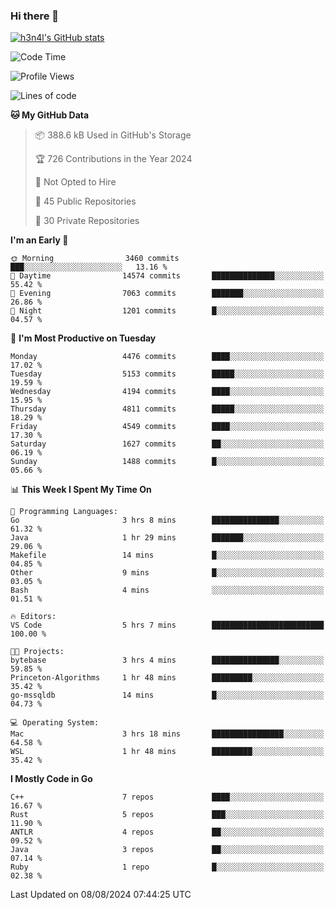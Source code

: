 ### Hi there 👋

[![h3n4l's GitHub stats](https://github-readme-stats.vercel.app/api?username=h3n4l&count_private=true&show_icons=true&theme=radical)](https://github.com/h3n4l/github-readme-stats)

<!--START_SECTION:waka-->
![Code Time](http://img.shields.io/badge/Code%20Time-1%2C891%20hrs%2023%20mins-blue)

![Profile Views](http://img.shields.io/badge/Profile%20Views-6-blue)

![Lines of code](https://img.shields.io/badge/From%20Hello%20World%20I%27ve%20Written-10.5%20million%20lines%20of%20code-blue)

**🐱 My GitHub Data** 

> 📦 388.6 kB Used in GitHub's Storage 
 > 
> 🏆 726 Contributions in the Year 2024
 > 
> 🚫 Not Opted to Hire
 > 
> 📜 45 Public Repositories 
 > 
> 🔑 30 Private Repositories 
 > 
**I'm an Early 🐤** 

```text
🌞 Morning                3460 commits        ███░░░░░░░░░░░░░░░░░░░░░░   13.16 % 
🌆 Daytime                14574 commits       ██████████████░░░░░░░░░░░   55.42 % 
🌃 Evening                7063 commits        ███████░░░░░░░░░░░░░░░░░░   26.86 % 
🌙 Night                  1201 commits        █░░░░░░░░░░░░░░░░░░░░░░░░   04.57 % 
```
📅 **I'm Most Productive on Tuesday** 

```text
Monday                   4476 commits        ████░░░░░░░░░░░░░░░░░░░░░   17.02 % 
Tuesday                  5153 commits        █████░░░░░░░░░░░░░░░░░░░░   19.59 % 
Wednesday                4194 commits        ████░░░░░░░░░░░░░░░░░░░░░   15.95 % 
Thursday                 4811 commits        █████░░░░░░░░░░░░░░░░░░░░   18.29 % 
Friday                   4549 commits        ████░░░░░░░░░░░░░░░░░░░░░   17.30 % 
Saturday                 1627 commits        ██░░░░░░░░░░░░░░░░░░░░░░░   06.19 % 
Sunday                   1488 commits        █░░░░░░░░░░░░░░░░░░░░░░░░   05.66 % 
```


📊 **This Week I Spent My Time On** 

```text
💬 Programming Languages: 
Go                       3 hrs 8 mins        ███████████████░░░░░░░░░░   61.32 % 
Java                     1 hr 29 mins        ███████░░░░░░░░░░░░░░░░░░   29.06 % 
Makefile                 14 mins             █░░░░░░░░░░░░░░░░░░░░░░░░   04.85 % 
Other                    9 mins              █░░░░░░░░░░░░░░░░░░░░░░░░   03.05 % 
Bash                     4 mins              ░░░░░░░░░░░░░░░░░░░░░░░░░   01.51 % 

🔥 Editors: 
VS Code                  5 hrs 7 mins        █████████████████████████   100.00 % 

🐱‍💻 Projects: 
bytebase                 3 hrs 4 mins        ███████████████░░░░░░░░░░   59.85 % 
Princeton-Algorithms     1 hr 48 mins        █████████░░░░░░░░░░░░░░░░   35.42 % 
go-mssqldb               14 mins             █░░░░░░░░░░░░░░░░░░░░░░░░   04.73 % 

💻 Operating System: 
Mac                      3 hrs 18 mins       ████████████████░░░░░░░░░   64.58 % 
WSL                      1 hr 48 mins        █████████░░░░░░░░░░░░░░░░   35.42 % 
```

**I Mostly Code in Go** 

```text
C++                      7 repos             ████░░░░░░░░░░░░░░░░░░░░░   16.67 % 
Rust                     5 repos             ███░░░░░░░░░░░░░░░░░░░░░░   11.90 % 
ANTLR                    4 repos             ██░░░░░░░░░░░░░░░░░░░░░░░   09.52 % 
Java                     3 repos             ██░░░░░░░░░░░░░░░░░░░░░░░   07.14 % 
Ruby                     1 repo              █░░░░░░░░░░░░░░░░░░░░░░░░   02.38 % 
```




 Last Updated on 08/08/2024 07:44:25 UTC
<!--END_SECTION:waka-->

